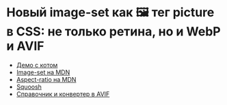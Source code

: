 # Новый image-set как 🖼 тег picture в CSS: не только ретина, но и WebP и AVIF

- [Демо с котом](https://pepelsbey.github.io/playground/63/)
- [Image-set на MDN](https://developer.mozilla.org/en-US/docs/Web/CSS/image/image-set())
- [Aspect-ratio на MDN](https://developer.mozilla.org/en-US/docs/Web/CSS/aspect-ratio)
- [Squoosh](https://squoosh.app/)
- [Справочник и конвертер в AVIF](https://avif.io/)
